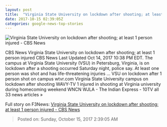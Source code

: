 ```yaml
---
layout: post
title:  "Virginia State University on lockdown after shooting; at least 1 person injured - CBS News"
date: 2017-10-15 02:39:05Z
categories: google-news-top-stories
---
```


![Virginia State University on lockdown after shooting; at least 1 person injured - CBS News](https://cbsnews1.cbsistatic.com/hub/i/2017/10/15/14ab3d6d-7aa9-4c05-a18f-7fc3e5e5d37c/171014-wtvr-vsu-shooting-01.jpg)

CBS News Virginia State University on lockdown after shooting; at least 1 person injured CBS News Last Updated Oct 14, 2017 10:38 PM EDT. The campus at Virginia State University (VSU) in Petersburg, Virginia, is on lockdown after a shooting occurred Saturday night, police say. At least one person was shot and has life-threatening injuries ... VSU on lockdown after 1 person shot on campus wtvr.com Virginia State University campus on lockdown after shooting WAVY-TV 1 injured in shooting at Virginia university during homecoming weekend WNCN WJLA - The Indian Express - 10TV all 33 news articles »


Full story on F3News: [Virginia State University on lockdown after shooting; at least 1 person injured - CBS News](http://www.f3nws.com/n/2gzNnB)

> Posted on: Sunday, October 15, 2017 2:39:05 AM
